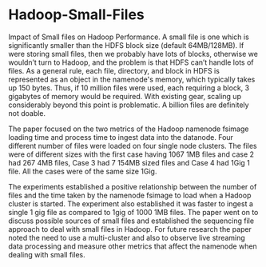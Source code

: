 # Hadoop-Small-Files
Impact of Small files on Hadoop Performance.
A small file is one which is significantly smaller than the HDFS block size (default 64MB/128MB). If were storing small files, then we probably have lots of blocks, otherwise we wouldn’t turn to Hadoop, and the problem is that HDFS can’t handle lots of files. As a general rule, each file, directory, and block in HDFS is represented as an object in the namenode's memory, which typically takes up 150 bytes. Thus, if 10 million files were used, each requiring a block, 3 gigabytes of memory would be required. With existing gear, scaling up considerably beyond this point is problematic. A billion files are definitely not doable.

The paper focused on the two metrics of the Hadoop namenode fsimage loading time and process time to ingest data into the datanode. Four different number of files were loaded on four single node clusters. The files were of different sizes with the first case having 1067 1MB files and case 2 had 267 4MB files, Case 3 had 7 154MB sized files and Case 4 had 1Gig 1 file. All the cases were of the same size 1Gig. 

The experiments established a positive relationship between the number of files and the time taken by the namenode fsimage to load when a Hadoop cluster is started. The experiment also established it was faster to ingest a single 1 gig file as compared to 1gig of 1000 1MB files. The paper went on to discuss possible sources of small files and established the sequencing file approach to deal with small files in Hadoop. For future research the paper noted the need to use a multi-cluster and also to observe live streaming data processing and measure other metrics that affect the namenode when dealing with small files.
